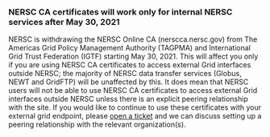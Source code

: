 ### NERSC CA certificates will work only for internal NERSC services after May 30, 2021

NERSC is withdrawing the NERSC Online CA (nerscca.nersc.gov) from The Americas 
Grid Policy Management Authority (TAGPMA) and International Grid Trust 
Federation (IGTF) starting May 30, 2021. This will affect you only if you are 
using NERSC CA certificates to access external Grid interfaces outside NERSC; 
the majority of NERSC data transfer services (Globus, NEWT and GridFTP) will be 
unaffected by this. It does mean that NERSC users will not be able to use NERSC 
CA certificates to access external Grid interfaces outside NERSC unless there is
an explicit peering relationship with the site. If you would like to continue 
to use these certificates with your external grid endpoint, please 
[open a ticket](https://help.nersc.gov) and we can discuss setting up a peering
relationship with the relevant organization(s).
